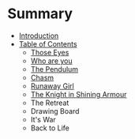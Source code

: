 # Summary

* [Introduction](README.md)
* [Table of Contents](chapter1.md)
   * [Those Eyes](those_eyes.md)
   * [Who are you](who_are_you.md)
   * [The Pendulum](the_pendulum.md)
   * [Chasm](chasm.md)
   * [Runaway Girl](runaway_girl.md)
   * [The Knight in Shining Armour](the_knight_in_shining_armour.md)
   * The Retreat
   * Drawing Board
   * It's War
   * Back to Life

